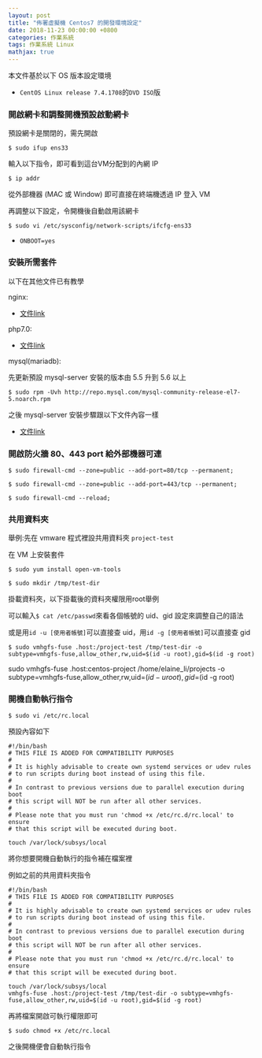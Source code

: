 ```yaml
---
layout: post
title: "佈署虛擬機 Centos7 的開發環境設定"
date: 2018-11-23 00:00:00 +0800
categories: 作業系統
tags: 作業系統 Linux
mathjax: true
---
```


本文件基於以下 OS 版本設定環境

- `CentOS Linux release 7.4.1708`的`DVD ISO`版

### 開啟網卡和調整開機預設啟動網卡

預設網卡是關閉的，需先開啟

`$ sudo ifup ens33`

輸入以下指令，即可看到這台VM分配到的內網 IP

`$ ip addr`

從外部機器 (MAC 或 Window) 即可直接在終端機透過 IP 登入 VM

再調整以下設定，令開機後自動啟用該網卡

`$ sudo vi /etc/sysconfig/network-scripts/ifcfg-ens33`

- `ONBOOT=yes`

### 安裝所需套件

以下在其他文件已有教學

nginx: 

- [文件link](../LNMP/nginx.md)

php7.0: 

- [文件link](../php/php7.0.md)

mysql(mariadb): 

先更新預設 mysql-server 安裝的版本由 5.5 升到 5.6 以上

`$ sudo rpm -Uvh http://repo.mysql.com/mysql-community-release-el7-5.noarch.rpm`

之後 mysql-server 安裝步驟跟以下文件內容一樣

- [文件link](../db/centos-mysql-default-install.md)

### 開啟防火牆 80、443 port 給外部機器可連

`$ sudo firewall-cmd --zone=public --add-port=80/tcp --permanent;`

`$ sudo firewall-cmd --zone=public --add-port=443/tcp --permanent;`

`$ sudo firewall-cmd --reload;`

### 共用資料夾

舉例:先在 vmware 程式裡設共用資料夾 `project-test`

在 VM 上安裝套件

`$ sudo yum install open-vm-tools`

`$ sudo mkdir /tmp/test-dir`

掛載資料夾，以下掛載後的資料夾權限用root舉例

可以輸入`$ cat /etc/passwd`來看各個帳號的 uid、gid 設定來調整自己的語法

或是用`id -u [使用者帳號]`可以直接查 uid，用`id -g [使用者帳號]`可以直接查 gid

`$ sudo vmhgfs-fuse .host:/project-test /tmp/test-dir -o subtype=vmhgfs-fuse,allow_other,rw,uid=$(id -u root),gid=$(id -g root)`

sudo vmhgfs-fuse .host:centos-project /home/elaine_li/projects -o subtype=vmhgfs-fuse,allow_other,rw,uid=$(id -u root),gid=$(id -g root)

### 開機自動執行指令

`$ sudo vi /etc/rc.local`

預設內容如下

    #!/bin/bash
    # THIS FILE IS ADDED FOR COMPATIBILITY PURPOSES
    #
    # It is highly advisable to create own systemd services or udev rules
    # to run scripts during boot instead of using this file.
    #
    # In contrast to previous versions due to parallel execution during boot
    # this script will NOT be run after all other services.
    #
    # Please note that you must run 'chmod +x /etc/rc.d/rc.local' to ensure
    # that this script will be executed during boot.
    
    touch /var/lock/subsys/local

將你想要開機自動執行的指令補在檔案裡

例如之前的共用資料夾指令

    #!/bin/bash
    # THIS FILE IS ADDED FOR COMPATIBILITY PURPOSES
    #
    # It is highly advisable to create own systemd services or udev rules
    # to run scripts during boot instead of using this file.
    #
    # In contrast to previous versions due to parallel execution during boot
    # this script will NOT be run after all other services.
    #
    # Please note that you must run 'chmod +x /etc/rc.d/rc.local' to ensure
    # that this script will be executed during boot.
    
    touch /var/lock/subsys/local
    vmhgfs-fuse .host:/project-test /tmp/test-dir -o subtype=vmhgfs-fuse,allow_other,rw,uid=$(id -u root),gid=$(id -g root)

再將檔案開啟可執行權限即可

`$ sudo chmod +x /etc/rc.local`

之後開機便會自動執行指令